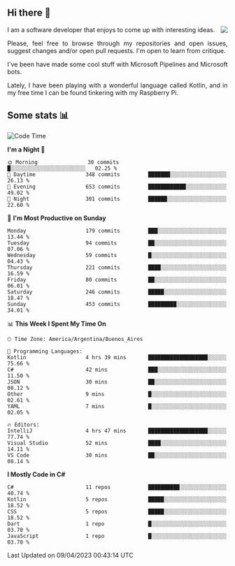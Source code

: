 ## Hi there :slightly_smiling_face:

<img src="https://github-readme-stats.vercel.app/api?username=victorgrycuk&show_icons=true&count_private=true&title_color=F7941E&icon_color=F7941E" align="right">

<p align="justify">
I am a software developer that enjoys to come up with interesting ideas.
<p/>

<p align= "justify">
Please, feel free to browse through my repositories and open issues, suggest changes and/or open pull requests. I'm open to learn from critique.
<p/>


<p align= "justify">
I've been have made some cool stuff with Microsoft Pipelines and Microsoft bots.
<p/>

<p align= "justify">
Lately, I have been playing with a wonderful language called Kotlin, and in my free time I can be found tinkering with my Raspberry Pi.
<p/>

## Some stats :bar_chart:
<!--START_SECTION:waka-->
![Code Time](http://img.shields.io/badge/Code%20Time-1%2C515%20hrs%2049%20mins-blue)

**I'm a Night 🦉** 

```text
🌞 Morning                30 commits          █░░░░░░░░░░░░░░░░░░░░░░░░   02.25 % 
🌆 Daytime                348 commits         ███████░░░░░░░░░░░░░░░░░░   26.13 % 
🌃 Evening                653 commits         ████████████░░░░░░░░░░░░░   49.02 % 
🌙 Night                  301 commits         ██████░░░░░░░░░░░░░░░░░░░   22.60 % 
```
📅 **I'm Most Productive on Sunday** 

```text
Monday                   179 commits         ███░░░░░░░░░░░░░░░░░░░░░░   13.44 % 
Tuesday                  94 commits          ██░░░░░░░░░░░░░░░░░░░░░░░   07.06 % 
Wednesday                59 commits          █░░░░░░░░░░░░░░░░░░░░░░░░   04.43 % 
Thursday                 221 commits         ████░░░░░░░░░░░░░░░░░░░░░   16.59 % 
Friday                   80 commits          ██░░░░░░░░░░░░░░░░░░░░░░░   06.01 % 
Saturday                 246 commits         █████░░░░░░░░░░░░░░░░░░░░   18.47 % 
Sunday                   453 commits         █████████░░░░░░░░░░░░░░░░   34.01 % 
```


📊 **This Week I Spent My Time On** 

```text
🕑︎ Time Zone: America/Argentina/Buenos_Aires

💬 Programming Languages: 
Kotlin                   4 hrs 39 mins       ███████████████████░░░░░░   75.66 % 
C#                       42 mins             ███░░░░░░░░░░░░░░░░░░░░░░   11.50 % 
JSON                     30 mins             ██░░░░░░░░░░░░░░░░░░░░░░░   08.12 % 
Other                    9 mins              █░░░░░░░░░░░░░░░░░░░░░░░░   02.61 % 
YAML                     7 mins              █░░░░░░░░░░░░░░░░░░░░░░░░   02.05 % 

🔥 Editors: 
IntelliJ                 4 hrs 47 mins       ███████████████████░░░░░░   77.74 % 
Visual Studio            52 mins             ████░░░░░░░░░░░░░░░░░░░░░   14.11 % 
VS Code                  30 mins             ██░░░░░░░░░░░░░░░░░░░░░░░   08.14 % 
```

**I Mostly Code in C#** 

```text
C#                       11 repos            ██████████░░░░░░░░░░░░░░░   40.74 % 
Kotlin                   5 repos             █████░░░░░░░░░░░░░░░░░░░░   18.52 % 
CSS                      5 repos             █████░░░░░░░░░░░░░░░░░░░░   18.52 % 
Dart                     1 repo              █░░░░░░░░░░░░░░░░░░░░░░░░   03.70 % 
JavaScript               1 repo              █░░░░░░░░░░░░░░░░░░░░░░░░   03.70 % 
```




 Last Updated on 09/04/2023 00:43:14 UTC
<!--END_SECTION:waka-->
